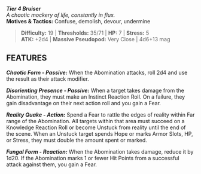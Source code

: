 ***Tier 4 Bruiser***  
*A chaotic mockery of life, constantly in flux.*  
**Motives & Tactics:** Confuse, demolish, devour, undermine

> **Difficulty:** 19 | **Thresholds:** 35/71 | **HP:** 7 | **Stress:** 5  
> **ATK:** +2d4 | **Massive Pseudopod:** Very Close | 4d6+13 mag  

## FEATURES

***Chaotic Form - Passive:*** When the Abomination attacks, roll 2d4 and use the result as their attack modifier.

***Disorienting Presence - Passive:*** When a target takes damage from the Abomination, they must make an Instinct Reaction Roll. On a failure, they gain disadvantage on their next action roll and you gain a Fear.

***Reality Quake - Action:*** Spend a Fear to rattle the edges of reality within Far range of the Abomination. All targets within that area must succeed on a Knowledge Reaction Roll or become Unstuck from reality until the end of the scene. When an Unstuck target spends Hope or marks Armor Slots, HP, or Stress, they must double the amount spent or marked.

***Fungal Form - Reaction:*** When the Abomination takes damage, reduce it by 1d20. If the Abomination marks 1 or fewer Hit Points from a successful attack against them, you gain a Fear.
